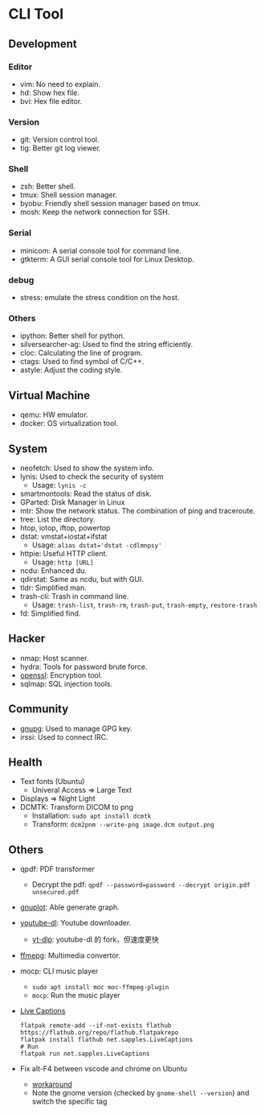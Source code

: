# CLI Tool

## Development

### Editor

* vim: No need to explain.
* hd: Show hex file.
* bvi: Hex file editor.

### Version

* git: Version control tool.
* tig: Better git log viewer.

### Shell

* zsh: Better shell.
* tmux: Shell session manager.
* byobu: Friendly shell session manager based on tmux.
* mosh: Keep the network connection for SSH.

### Serial

* minicom: A serial console tool for command line.
* gtkterm: A GUI serial console tool for Linux Desktop.

### debug

* stress: emulate the stress condition on the host.

### Others

* ipython: Better shell for python.
* silversearcher-ag: Used to find the string efficiently.
* cloc: Calculating the line of program.
* ctags: Used to find symbol of C/C++.
* astyle: Adjust the coding style.

## Virtual Machine

* qemu: HW emulator.
* docker: OS virtualization tool.

## System

* neofetch: Used to show the system info.
* lynis: Used to check the security of system
  * Usage: `lynis -c`
* smartmontools: Read the status of disk.
* GParted: Disk Manager in Linux
* mtr: Show the network status. The combination of ping and traceroute.
* tree: List the directory.
* htop, iotop, iftop, powertop
* dstat: vmstat+iostat+ifstat
  * Usage: `alias dstat='dstat -cdlmnpsy'`
* httpie: Useful HTTP client.
  * Usage: `http [URL]`
* ncdu: Enhanced du.
* qdirstat: Same as ncdu, but with GUI.
* tldr: Simplified man.
* trash-cli: Trash in command line.
  * Usage: `trash-list`, `trash-rm`, `trash-put`, `trash-empty`, `restore-trash`
* fd: Simplified find.

## Hacker

* nmap: Host scanner.
* hydra: Tools for password brute force.
* [openssl](https://github.com/evshary/cheat-sheet/blob/master/OpenSSL/README.md): Encryption tool.
* sqlmap: SQL injection tools.

## Community

* [gnupg](https://evshary.github.io/2018/10/14/GnuPG教學/): Used to manage GPG key.
* irssi: Used to connect IRC.

## Health

* Text fonts (Ubuntu)
  * Univeral Access => Large Text
* Displays => Night Light
* DCMTK: Transform DICOM to png
  * Installation: `sudo apt install dcmtk`
  * Transform: `dcm2pnm --write-png image.dcm output.png`

## Others

* qpdf: PDF transformer
  * Decrypt the pdf: `qpdf --password=password --decrypt origin.pdf unsecured.pdf`
* [gnuplot](https://evshary.github.io/2018/12/02/gnuplot：報告必備的繪圖工具/): Able generate graph.
* [youtube-dl](https://evshary.github.io/2018/11/25/youtube-dl網路影片下載器/): Youtube downloader.
  * [yt-dlp](https://github.com/yt-dlp/yt-dlp): youtube-dl 的 fork，但速度更快
* [ffmepg](https://evshary.github.io/2018/12/01/ffmpeg影音處理工具/): Multimedia convertor.
* mocp: CLI music player
  * `sudo apt install moc moc-ffmpeg-plugin`
  * `mocp`: Run the music player
* [Live Captions](https://opensource.com/article/23/2/live-captions-linux)

   ```shell
   flatpak remote-add --if-not-exists flathub https://flathub.org/repo/flathub.flatpakrepo
   flatpak install flathub net.sapples.LiveCaptions
   # Run
   flatpak run net.sapples.LiveCaptions
   ```

* Fix alt-F4 between vscode and chrome on Ubuntu
  * [workaround](https://github.com/lucasresck/gnome-shell-extension-alt-tab-scroll-workaround)
  * Note the gnome version (checked by `gnome-shell --version`) and switch the specific tag
